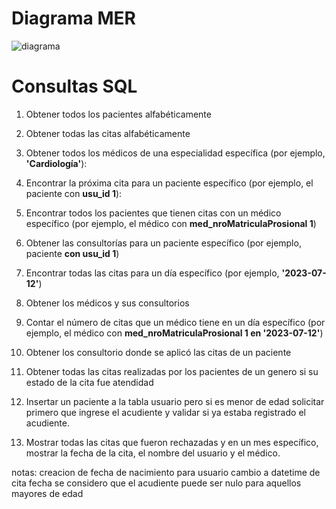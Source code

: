 # Diagrama MER



![diagrama](https://github.com/CampusLands/MER_citas_medicas/blob/main/diagrama.png)


# Consultas SQL



1. Obtener todos los pacientes alfabéticamente
   
2. Obtener todas las citas alfabéticamente
   
3. Obtener todos los médicos de una especialidad específica (por ejemplo, **'Cardiología'**):
   
4. Encontrar la próxima cita para un paciente específico (por ejemplo, el paciente con **usu_id 1**):
   
5. Encontrar todos los pacientes que tienen citas con un médico específico (por ejemplo, el médico con **med_nroMatriculaProsional 1**)
   
6. Obtener las consultorías para un paciente específico (por ejemplo, paciente **con usu_id 1**)
   
7. Encontrar todas las citas para un día específico (por ejemplo, **'2023-07-12'**)
   
8. Obtener los médicos y sus consultorios
   
9. Contar el número de citas que un médico tiene en un día específico (por ejemplo, el médico con **med_nroMatriculaProsional 1 en '2023-07-12'**)
   
10. Obtener los consultorio donde se aplicó las citas de un paciente
    
11. Obtener todas las citas realizadas por los pacientes de un genero si su estado de la cita fue atendidad
    
12. Insertar un paciente a la tabla usuario pero si es menor de edad solicitar primero que ingrese el acudiente y validar si ya estaba registrado el acudiente.
    
13. Mostrar todas las citas que fueron rechazadas y en un mes específico, mostrar la fecha de la cita, el nombre del usuario y el médico.


notas: creacion de fecha de nacimiento para usuario
cambio a datetime de cita fecha
se considero que el acudiente puede ser nulo para aquellos mayores de edad